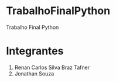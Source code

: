 # TrabalhoFinalPython
Trabalho Final Python

# Integrantes

1. Renan Carlos Silva Braz Tafner
2. Jonathan Souza
